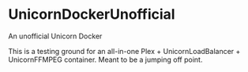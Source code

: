 # UnicornDockerUnofficial
An unofficial Unicorn Docker

This is a testing ground for an all-in-one Plex + UnicornLoadBalancer + UnicornFFMPEG container. Meant to be a jumping off point.
